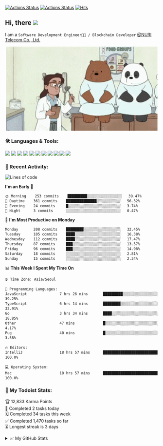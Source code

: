 
[![Actions Status](https://github.com/ddok2/ddok2/workflows/Todoist%20Readme/badge.svg)](https://github.com/ddok2/ddok2/actions)
[![Actions Status](https://github.com/ddok2/ddok2/workflows/wakatime-stats/badge.svg)](https://github.com/ddok2/ddok2/actions)
[![Hits](https://hits.seeyoufarm.com/api/count/incr/badge.svg?url=https%3A%2F%2Fgithub.com%2Fddok2)](https://hits.seeyoufarm.com)

<!-- ![visitors](https://visitor-badge.laobi.icu/badge?page_id=ddok2.ddok2) -->
## Hi, there <img src="https://raw.githubusercontent.com/MartinHeinz/MartinHeinz/master/wave.gif" width="25px">

I am a `Software Development Engineer🧑‍💻 / Blockchain Developer` [@NURI Telecom Co., Ltd.](http://www.nuritelecom.com)


<p align="center">
<img align="center" alt="GIF" src="img/debugging.gif" />
</p>


### 🛠 Languages & Tools:
<p>
    <img src="https://img.shields.io/badge/go-%2300ADD8.svg?&style=for-the-badge&logo=go&logoColor=white"/>
    <img src="https://img.shields.io/badge/node.js%20-%2343853D.svg?&style=for-the-badge&logo=node.js&logoColor=white"/>
    <img src="https://img.shields.io/badge/javascript%20-%23323330.svg?&style=for-the-badge&logo=javascript&logoColor=%23F7DF1E"/>
    <img src="https://img.shields.io/badge/typescript%20-%23007ACC.svg?&style=for-the-badge&logo=typescript&logoColor=white"/>
    <img src="https://img.shields.io/badge/python%20-%2314354C.svg?&style=for-the-badge&logo=python&logoColor=white"/>
    <img src="https://img.shields.io/badge/react%20-%2320232a.svg?&style=for-the-badge&logo=react&logoColor=%2361DAFB"/>
    <img src="https://img.shields.io/badge/AWS%20-%23FF9900.svg?&style=for-the-badge&logo=amazon-aws&logoColor=white"/>
    <img src="https://img.shields.io/badge/Google%20Cloud%20-%234285F4.svg?&style=for-the-badge&logo=google-cloud&logoColor=white"/>
    <img src="https://img.shields.io/badge/docker%20-%230db7ed.svg?&style=for-the-badge&logo=docker&logoColor=white"/>
    <img src="https://img.shields.io/badge/kubernetes%20-%23326ce5.svg?&style=for-the-badge&logo=kubernetes&logoColor=white"/>
    <img src="https://img.shields.io/badge/ansible%20-%231A1918.svg?&style=for-the-badge&logo=ansible&logoColor=white"/>
</p>

### 🌈 Recent Activity:
<!--START_SECTION:waka-->
![Lines of code](https://img.shields.io/badge/From%20Hello%20World%20I%27ve%20Written-617127%20lines%20of%20code-blue)

**I'm an Early 🐤** 

```text
🌞 Morning    253 commits    █████████░░░░░░░░░░░░░░░░   39.47% 
🌆 Daytime    361 commits    ██████████████░░░░░░░░░░░   56.32% 
🌃 Evening    24 commits     █░░░░░░░░░░░░░░░░░░░░░░░░   3.74% 
🌙 Night      3 commits      ░░░░░░░░░░░░░░░░░░░░░░░░░   0.47%

```
📅 **I'm Most Productive on Monday** 

```text
Monday       208 commits    ████████░░░░░░░░░░░░░░░░░   32.45% 
Tuesday      105 commits    ████░░░░░░░░░░░░░░░░░░░░░   16.38% 
Wednesday    112 commits    ████░░░░░░░░░░░░░░░░░░░░░   17.47% 
Thursday     87 commits     ███░░░░░░░░░░░░░░░░░░░░░░   13.57% 
Friday       96 commits     ███░░░░░░░░░░░░░░░░░░░░░░   14.98% 
Saturday     18 commits     ░░░░░░░░░░░░░░░░░░░░░░░░░   2.81% 
Sunday       15 commits     ░░░░░░░░░░░░░░░░░░░░░░░░░   2.34%

```


📊 **This Week I Spent My Time On** 

```text
⌚︎ Time Zone: Asia/Seoul

💬 Programming Languages: 
JavaScript               7 hrs 26 mins       █████████░░░░░░░░░░░░░░░░   39.25% 
TypeScript               6 hrs 14 mins       ████████░░░░░░░░░░░░░░░░░   32.91% 
Go                       3 hrs 34 mins       ████░░░░░░░░░░░░░░░░░░░░░   18.85% 
Other                    47 mins             █░░░░░░░░░░░░░░░░░░░░░░░░   4.17% 
Pug                      40 mins             █░░░░░░░░░░░░░░░░░░░░░░░░   3.58%

🔥 Editors: 
IntelliJ                 18 hrs 57 mins      █████████████████████████   100.0%

💻 Operating System: 
Mac                      18 hrs 57 mins      █████████████████████████   100.0%

```


<!--END_SECTION:waka-->

### 🚧 My Todoist Stats:
<!-- TODO-IST:START -->
🏆  12,833 Karma Points           
🌸  Completed 2 tasks today           
🗓  Completed 34 tasks this week           
✅  Completed 1,470 tasks so far           
⏳  Longest streak is 3 days
<!-- TODO-IST:END -->

<details>
<summary>📈 My GitHub Stats</summary>
<p align="center"> <img src="https://github-readme-stats.vercel.app/api?username=ddok2&show_icons=true" alt="ddok2" />
</details>
